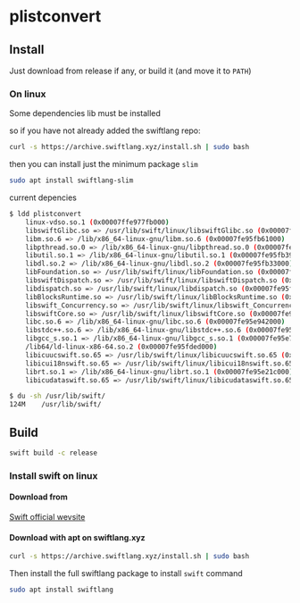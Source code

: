 # plistconvert

## Install

Just download from release if any, or build it (and move it to `PATH`)

### On linux

Some dependencies lib must be installed

so if you have not already added the swiftlang repo:

```bash
curl -s https://archive.swiftlang.xyz/install.sh | sudo bash
```

then you can install just the minimum package `slim`

```bash
sudo apt install swiftlang-slim
```

current depencies 

```bash
$ ldd plistconvert 
	linux-vdso.so.1 (0x00007ffe977fb000)
	libswiftGlibc.so => /usr/lib/swift/linux/libswiftGlibc.so (0x00007fe95fcb7000)
	libm.so.6 => /lib/x86_64-linux-gnu/libm.so.6 (0x00007fe95fb61000)
	libpthread.so.0 => /lib/x86_64-linux-gnu/libpthread.so.0 (0x00007fe95fb3e000)
	libutil.so.1 => /lib/x86_64-linux-gnu/libutil.so.1 (0x00007fe95fb39000)
	libdl.so.2 => /lib/x86_64-linux-gnu/libdl.so.2 (0x00007fe95fb33000)
	libFoundation.so => /usr/lib/swift/linux/libFoundation.so (0x00007fe95f28b000)
	libswiftDispatch.so => /usr/lib/swift/linux/libswiftDispatch.so (0x00007fe95f259000)
	libdispatch.so => /usr/lib/swift/linux/libdispatch.so (0x00007fe95f1f8000)
	libBlocksRuntime.so => /usr/lib/swift/linux/libBlocksRuntime.so (0x00007fe95f1f3000)
	libswift_Concurrency.so => /usr/lib/swift/linux/libswift_Concurrency.so (0x00007fe95f191000)
	libswiftCore.so => /usr/lib/swift/linux/libswiftCore.so (0x00007fe95eb34000)
	libc.so.6 => /lib/x86_64-linux-gnu/libc.so.6 (0x00007fe95e942000)
	libstdc++.so.6 => /lib/x86_64-linux-gnu/libstdc++.so.6 (0x00007fe95e75e000)
	libgcc_s.so.1 => /lib/x86_64-linux-gnu/libgcc_s.so.1 (0x00007fe95e743000)
	/lib64/ld-linux-x86-64.so.2 (0x00007fe95fded000)
	libicuucswift.so.65 => /usr/lib/swift/linux/libicuucswift.so.65 (0x00007fe95e540000)
	libicui18nswift.so.65 => /usr/lib/swift/linux/libicui18nswift.so.65 (0x00007fe95e226000)
	librt.so.1 => /lib/x86_64-linux-gnu/librt.so.1 (0x00007fe95e21c000)
	libicudataswift.so.65 => /usr/lib/swift/linux/libicudataswift.so.65 (0x00007fe95c769000)

$ du -sh /usr/lib/swift/
124M	/usr/lib/swift/
```

## Build

```bash
swift build -c release
```

### Install swift on linux

#### Download from 

[Swift official wevsite](https://www.swift.org/download/)

#### Download with apt on swiftlang.xyz

```bash
curl -s https://archive.swiftlang.xyz/install.sh | sudo bash
```

Then install the full swiftlang package to install `swift` command

```bash
sudo apt install swiftlang
```
